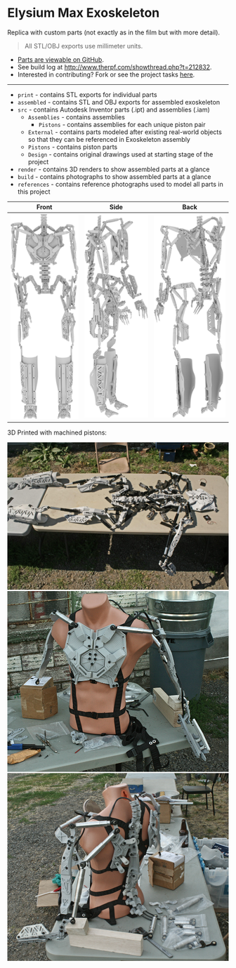 # Elysium Max Exoskeleton
Replica with custom parts (not exactly as in the film but with more detail).

> All STL/OBJ exports use millimeter units.

* [Parts are viewable on GitHub](https://github.com/01binary/elysium-max-exoskeleton/blob/master/print/HipRight.stl).
* See build log at http://www.therpf.com/showthread.php?t=212832.
* Interested in contributing? Fork or see the project tasks [here](https://github.com/01binary/elysium-max-exoskeleton/projects/1).

--------

* `print` - contains STL exports for individual parts
* `assembled` - contains STL and OBJ exports for assembled exoskeleton
* `src` - contains Autodesk Inventor parts (.ipt) and assemblies (.iam)
    * `Assemblies` - contains assemblies
        * `Pistons` - contains assemblies for each unique piston pair
    * `External` - contains parts modeled after existing real-world objects so that they can be referenced in Exoskeleton assembly
    * `Pistons` - contains piston parts
    * `Design` - contains original drawings used at starting stage of the project
* `render` - contains 3D renders to show assembled parts at a glance
* `build` - contains photographs to show assembled parts at a glance
* `references` - contains reference photographs used to model all parts in this project

| Front | Side | Back |
|-------|------|------|
|![front](https://github.com/01binary/elysium-max-exoskeleton/raw/master/render/front.png "Front View") | ![side](https://github.com/01binary/elysium-max-exoskeleton/raw/master/render/side.png "Side View") | ![back](https://github.com/01binary/elysium-max-exoskeleton/raw/master/render/back.png "Back View")|

3D Printed with machined pistons:

![layout](https://github.com/01binary/elysium-max-exoskeleton/raw/master/build/layout01.jpg "Layout")
![front-mounted](https://github.com/01binary/elysium-max-exoskeleton/raw/master/build/upperbody02.png "Front Mounted")
![back-mounted](https://github.com/01binary/elysium-max-exoskeleton/raw/master/build/upperbody04.png "Back Mounted")